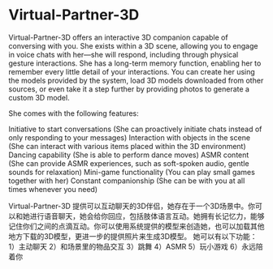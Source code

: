 # Virtual-Partner-3D

Virtual-Partner-3D offers an interactive 3D companion capable of conversing with you. She exists within a 3D scene, allowing you to engage in voice chats with her—she will respond, including through physical gesture interactions. She has a long-term memory function, enabling her to remember every little detail of your interactions. You can create her using the models provided by the system, load 3D models downloaded from other sources, or even take it a step further by providing photos to generate a custom 3D model.

She comes with the following features:

Initiative to start conversations (She can proactively initiate chats instead of only responding to your messages)
Interaction with objects in the scene (She can interact with various items placed within the 3D environment)
Dancing capability (She is able to perform dance moves)
ASMR content (She can provide ASMR experiences, such as soft-spoken audio, gentle sounds for relaxation)
Mini-game functionality (You can play small games together with her)
Constant companionship (She can be with you at all times whenever you need)

Virtual-Partner-3D 提供可以互动聊天的3D伴侣，她存在于一个3D场景中。你可以和她进行语音聊天，她会给你回应，包括肢体语言互动。她拥有长记忆力，能够记住你们之间的点滴互动。你可以使用系统提供的模型来创造她，也可以加载其他地方下载的3D模型，更进一步的提供照片来生成3D模型。
她可以有以下功能：
1）主动聊天
2）和场景里的物品交互
3）跳舞
4）ASMR
5）玩小游戏
6）永远陪着你

